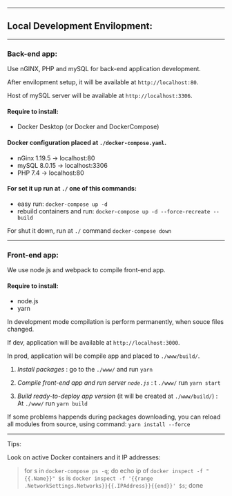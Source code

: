 ********************************

## Local Development Envilopment:

********************************

### Back-end app:

Use nGINX, PHP and mySQL for back-end application development.

After envilopment setup, it will be available at `http://localhost:80`.

Host of mySQL server will be available at `http://localhost:3306`.

#### Require to install:
* Docker Desktop (or Docker and DockerCompose)

#### Docker configuration placed at `./docker-compose.yaml`. 
* nGinx 1.19.5    -> localhost:80
* mySQL 8.0.15    -> localhost:3306
* PHP 7.4         -> localhost:80

#### For set it up run at `./` one of this commands:
* easy run: `docker-compose up -d`
* rebuild containers and run: `docker-compose up -d --force-recreate --build`

For shut it down, run at `./` command `docker-compose down`

********************************

### Front-end app:

We use node.js and webpack to compile front-end app.

#### Require to install:
* node.js
* yarn

In development mode compilation is perform permanently, when souce files changed.

If dev, application will be available at `http://localhost:3000`.

In prod, application will be compile app and placed to `./www/build/`.

1. *Install packages* : go to the `./www/` and run `yarn`

2. *Compile front-end app and run server `node.js`* : t `./www/` run `yarn start`

3. *Build ready-to-deploy app version* (it will be created at `./www/build/`) : At `./www/` run `yarn build`

If some problems happends during packages downloading, you can reload all modules from source, using command: `yarn install --force`



********************************



Tips:

Look on active Docker containers and it IP addresses:
> for s in `docker-compose ps -q`; do echo ip of `docker inspect -f "{{.Name}}" $s` is `docker inspect -f '{{range .NetworkSettings.Networks}}{{.IPAddress}}{{end}}' $s`; done






















